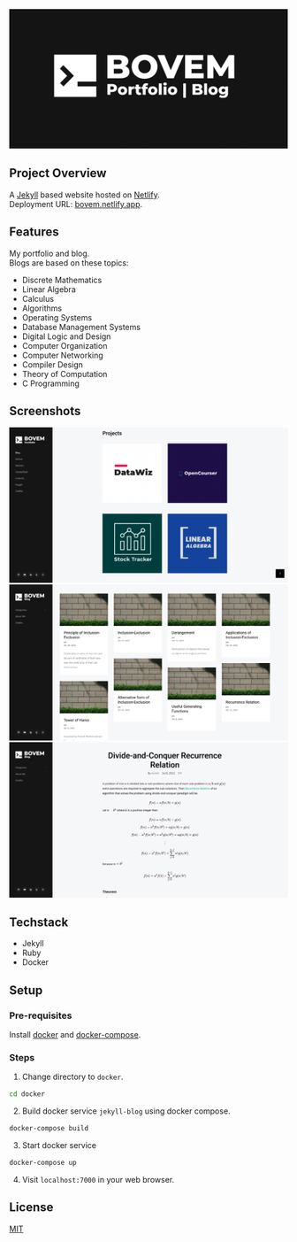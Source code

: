 <img src="images/banner.png">

## Project Overview
A [Jekyll](https://jekyllrb.com/) based website hosted on [Netlify](https://www.netlify.com/).  
Deployment URL: [bovem.netlify.app](https://bovem.netlify.app).

## Features
My portfolio and blog.  
Blogs are based on these topics:
* Discrete Mathematics
* Linear Algebra
* Calculus
* Algorithms
* Operating Systems
* Database Management Systems
* Digital Logic and Design
* Computer Organization
* Computer Networking
* Compiler Design
* Theory of Computation
* C Programming

## Screenshots
<img src="images/screenshot1.png">
<img src="images/screenshot2.png">
<img src="images/screenshot3.png">

## Techstack
* Jekyll
* Ruby
* Docker

## Setup
### Pre-requisites
Install [docker](https://www.docker.com/) and [docker-compose](https://docs.docker.com/compose/).

### Steps
1. Change directory to `docker`.

```bash
cd docker
```
2. Build docker service `jekyll-blog` using docker compose.

```bash
docker-compose build
```

3. Start docker service

```bash
docker-compose up
```

4. Visit `localhost:7000` in your web browser.

## License
[MIT](LICENSE)
